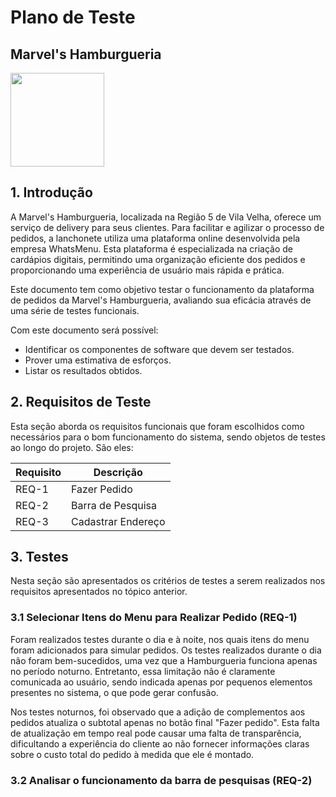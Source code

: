 # Plano de Teste

## Marvel's Hamburgueria
<img src="https://s3.us-west-2.amazonaws.com/whatsmenu/production/marvelshamburgueria/tIMG_20220707_161334_059.jpg" width=150> 

## 1. Introdução

A Marvel's Hamburgueria, localizada na Região 5 de Vila Velha, oferece um serviço de delivery para seus clientes. Para facilitar e agilizar o processo de pedidos, a lanchonete utiliza uma plataforma online desenvolvida pela empresa WhatsMenu. Esta plataforma é especializada na criação de cardápios digitais, permitindo uma organização eficiente dos pedidos e proporcionando uma experiência de usuário mais rápida e prática.

Este documento tem como objetivo testar o funcionamento da plataforma de pedidos da Marvel's Hamburgueria, avaliando sua eficácia através de uma série de testes funcionais.

Com este documento será possível:

* Identificar os componentes de software que devem ser testados.
* Prover uma estimativa de esforços.
* Listar os resultados obtidos.

## 2. Requisitos de Teste

Esta seção aborda os requisitos funcionais que foram escolhidos como necessários para o bom funcionamento do sistema, sendo objetos de testes ao longo do projeto. São eles:

| Requisito | Descrição |
|-----------|-----------|
| REQ-1 | Fazer Pedido |
| REQ-2 | Barra de Pesquisa |
| REQ-3 | Cadastrar Endereço |

## 3. Testes

Nesta seção são apresentados os critérios de testes a serem realizados nos requisitos apresentados no tópico anterior.

### 3.1 Selecionar Itens do Menu para Realizar Pedido (REQ-1)

Foram realizados testes durante o dia e à noite, nos quais itens do menu foram adicionados para simular pedidos. Os testes realizados durante o dia não foram bem-sucedidos, uma vez que a Hamburgueria funciona apenas no período noturno. Entretanto, essa limitação não é claramente comunicada ao usuário, sendo indicada apenas por pequenos elementos presentes no sistema, o que pode gerar confusão.

Nos testes noturnos, foi observado que a adição de complementos aos pedidos atualiza o subtotal apenas no botão final "Fazer pedido". Esta falta de atualização em tempo real pode causar uma falta de transparência, dificultando a experiência do cliente ao não fornecer informações claras sobre o custo total do pedido à medida que ele é montado.

### 3.2 Analisar o funcionamento da barra de pesquisas (REQ-2)



